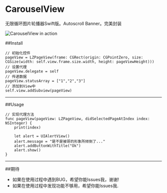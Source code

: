# CarouselView
无限循环图片轮播器Swift版。Autoscroll Banner。完美封装 
    
![CarouselView in action](./MenuItem.gif)
    
##Install
    
    // 初始化控件
    pageView = LZPageView(frame: CGRect(origin: CGPointZero, size: CGSize(width: self.view.frame.size.width, height: pageViewHeight)))
    // 设置代理
    pageView.delegate = self
    // 传递数据
    pageView.statusArray = ["1","2","3"]
    // 添加到View中
    self.view.addSubview(pageView)
    
 --------------------------------------------------------------------------------------------------------------
 	
##Usage
 
	// 实现代理方法
	func pageView(pageView: LZPageView, didSelectedPageAtIndex index: NSInteger) {
        print(index)
        
        let alert = UIAlertView()
        alert.message = "是不是被哥的形象所倾倒了..."
        alert.addButtonWithTitle("Ok")
        alert.show()
    }
 
 --------------------------------------------------------------------------------------------------------------
 
 

##期待
* 如果在使用过程中遇到BUG，希望你能Issues我，谢谢!
* 如果在使用过程中发现功能不够用，希望你能Issues我.
